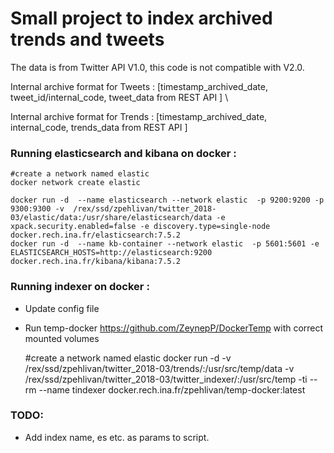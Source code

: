 # Small project to index archived trends and tweets  

The data is from Twitter API V1.0, this code is not compatible with V2.0.

Internal archive format for Tweets : 
[timestamp_archived_date, tweet_id/internal_code, tweet_data from REST API ] \

Internal archive format for Trends : 
[timestamp_archived_date, internal_code, trends_data from REST API ]

### Running elasticsearch and kibana on docker :
    #create a network named elastic
    docker network create elastic

    docker run -d  --name elasticsearch --network elastic  -p 9200:9200 -p 9300:9300 -v  /rex/ssd/zpehlivan/twitter_2018-03/elastic/data:/usr/share/elasticsearch/data -e xpack.security.enabled=false -e discovery.type=single-node    docker.rech.ina.fr/elasticsearch:7.5.2
    docker run -d  --name kb-container --network elastic  -p 5601:5601 -e ELASTICSEARCH_HOSTS=http://elasticsearch:9200 docker.rech.ina.fr/kibana/kibana:7.5.2

### Running indexer on docker :
* Update config file
* Run temp-docker  https://github.com/ZeynepP/DockerTemp with correct mounted volumes
  

    #create a network named elastic
    docker run -d  -v /rex/ssd/zpehlivan/twitter_2018-03/trends/:/usr/src/temp/data -v /rex/ssd/zpehlivan/twitter_2018-03/twitter_indexer/:/usr/src/temp  -ti  --rm   --name tindexer   docker.rech.ina.fr/zpehlivan/temp-docker:latest
      
### TODO:
* Add index name, es etc. as params to script.
